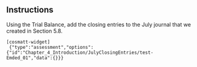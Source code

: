 ## Instructions

Using the Trial Balance, add the closing entries to the July journal that we created in Section 5.8.

```
[cosmatt-widget]
 {"type":"assessment","options":{"id":"Chapter_4_Introduction/JulyClosingEntries/test-Emded_01","data":{}}} 
```
